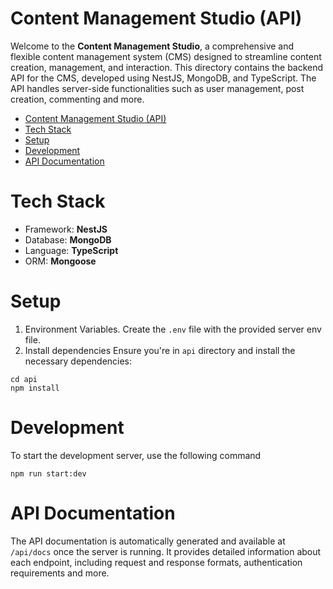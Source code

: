 # Content Management Studio (API)

Welcome to the **Content Management Studio**, a comprehensive and flexible content management system (CMS) designed to streamline content creation, management, and interaction. This directory contains the backend API for the CMS, developed using NestJS, MongoDB, and TypeScript. The API handles server-side functionalities such as user management, post creation, commenting and more.

- [Content Management Studio (API)](#content-management-studio-api)
- [Tech Stack](#tech-stack)
- [Setup](#setup)
- [Development](#development)
- [API Documentation](#api-documentation)

# Tech Stack

- Framework: **NestJS**
- Database: **MongoDB**
- Language: **TypeScript**
- ORM: **Mongoose**

# Setup

1. Environment Variables.
Create the `.env` file with the provided server env file.
2. Install dependencies
Ensure you're in `api` directory and install the necessary dependencies:
```
cd api
npm install
```

# Development

To start the development server, use the following command
```
npm run start:dev
```

# API Documentation

The API documentation is automatically generated and available at `/api/docs` once the server is running. It provides detailed information about each endpoint, including request and response formats, authentication requirements and more.
